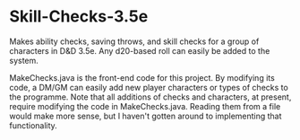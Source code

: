 # Skill-Checks-3.5e
Makes ability checks, saving throws, and skill checks for a group of characters in D&D 3.5e. Any d20-based roll can easily be added to the system.

MakeChecks.java is the front-end code for this project. By modifying its code, a DM/GM can easily add new player characters or types of checks to the programme.
Note that all additions of checks and characters, at present, require modifying the code in MakeChecks.java. Reading them from a file would make more sense, but I haven't gotten around to implementing that functionality.

